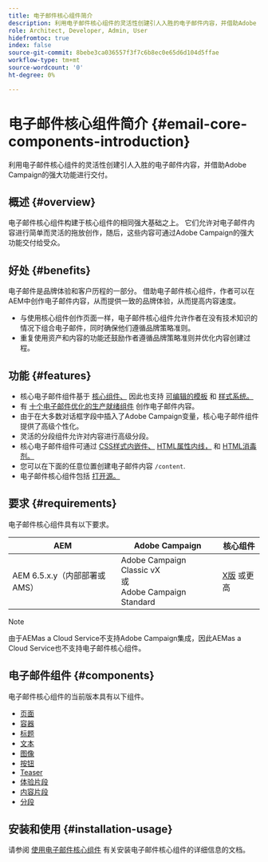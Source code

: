 ```yaml
---
title: 电子邮件核心组件简介
description: 利用电子邮件核心组件的灵活性创建引人入胜的电子邮件内容，并借助Adobe Campaign的强大功能进行交付。
role: Architect, Developer, Admin, User
hidefromtoc: true
index: false
source-git-commit: 8bebe3ca036557f3f7c6b8ec0e65d6d104d5ffae
workflow-type: tm+mt
source-wordcount: '0'
ht-degree: 0%

---
```



# 电子邮件核心组件简介 {#email-core-components-introduction}

利用电子邮件核心组件的灵活性创建引人入胜的电子邮件内容，并借助Adobe Campaign的强大功能进行交付。

## 概述 {#overview}

电子邮件核心组件构建于核心组件的相同强大基础之上。 它们允许对电子邮件内容进行简单而灵活的拖放创作，随后，这些内容可通过Adobe Campaign的强大功能交付给受众。

## 好处 {#benefits}

电子邮件是品牌体验和客户历程的一部分。 借助电子邮件核心组件，作者可以在AEM中创作电子邮件内容，从而提供一致的品牌体验，从而提高内容速度。

* 与使用核心组件创作页面一样，电子邮件核心组件允许作者在没有技术知识的情况下组合电子邮件，同时确保他们遵循品牌策略准则。
* 重复使用资产和内容的功能还鼓励作者遵循品牌策略准则并优化内容创建过程。

## 功能 {#features}

* 核心电子邮件组件基于 [核心组件、](/help/introduction.md) 因此也支持 [可编辑的模板](https://experienceleague.adobe.com/docs/experience-manager-cloud-service/sites/authoring/features/templates.html?lang=zh-Hans) 和 [样式系统。](https://experienceleague.adobe.com/docs/experience-manager-cloud-service/content/sites/authoring/features/style-system.html?lang=zh-Hans)
* 有 [十个电子邮件优化的生产就绪组件](#components) 创作电子邮件内容。
* 由于在大多数对话框字段中插入了Adobe Campaign变量，核心电子邮件组件提供了高级个性化。
* 灵活的分段组件允许对内容进行高级分段。
* 核心电子邮件组件可通过 [CSS样式内嵌件、](https://github.com/adobe/aem-core-email-components/wiki/CSS-Styles-Inliner) [HTML属性内线，](https://github.com/adobe/aem-core-email-components/wiki/HTML-Inliner) 和 [HTML消毒剂。](https://github.com/adobe/aem-core-email-components/wiki/HTML-Sanitizer)
* 您可以在下面的任意位置创建电子邮件内容 `/content`.
* 电子邮件核心组件包括 [打开源。](https://github.com/adobe/aem-core-email-components)

## 要求 {#requirements}

电子邮件核心组件具有以下要求。

| AEM | Adobe Campaign | 核心组件 |
|---|---|---|
| AEM 6.5.x.y（内部部署或AMS） | Adobe Campaign Classic vX<br>或<br>Adobe Campaign Standard | [X版](/help/versions.md) 或更高 |

>[!NOTE]
>
>由于AEMas a Cloud Service不支持Adobe Campaign集成，因此AEMas a Cloud Service也不支持电子邮件核心组件。

## 电子邮件组件 {#components}

电子邮件核心组件的当前版本具有以下组件。

* [页面](components/page.md)
* [容器](components/container.md)
* [标题](components/title.md)
* [文本](components/text.md)
* [图像](components/image.md)
* [按钮](components/button.md)
* [Teaser](components/teaser.md)
* [体验片段](components/experience-fragment.md)
* [内容片段](components/content-fragment.md)
* [分段](components/segmentation.md)

## 安装和使用 {#installation-usage}

请参阅 [使用电子邮件核心组件](using.md) 有关安装电子邮件核心组件的详细信息的文档。
